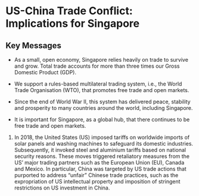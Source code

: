 # US-China Trade Conflict: Implications for Singapore

## Key Messages

- As a small, open economy, Singapore relies heavily on trade to survive and grow. Total trade accounts for more than three times our Gross Domestic Product (GDP). 

- We support a rules-based multilateral trading system, i.e., the World Trade Organisation (WTO), that promotes free trade and open markets.

- Since the end of World War II, this system has delivered peace, stability and prosperity to many countries around the world, including Singapore. 

- It is important for Singapore, as a global hub, that there continues to be free trade and open markets.  

1. In 2018, the United States (US) imposed tariffs on worldwide imports of solar panels and washing machines to safeguard its domestic industries. Subsequently, it invoked steel and aluminium tariffs based on national security reasons. These moves triggered retaliatory measures from the US’ major trading partners such as the European Union (EU), Canada and Mexico. In particular, China was targeted by US trade actions that purported to address “unfair” Chinese trade practices, such as the expropriation of US intellectual property and imposition of stringent restrictions on US investment in China. 
